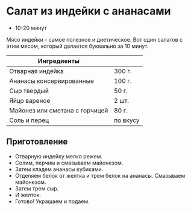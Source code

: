 # Салат из индейки с ананасами

- 10-20 минут

Мясо индейки - самое полезное и диетическое. Вот один салатов с этим мясом, который делается буквально за 10 минут.

|Ингредиенты||
|-|-|
|Отварная индейка|300 г.|
|Ананасы консервированные|100 г.|
|Сыр твердый|50 г.|
|Яйцо вареное|2 шт.|
|Майонез или сметана с горчицей|80 г.|
|Соль и перец|по вкусу|

## Приготовление
- Отварную индейку мелко режем.
- Солим, перчим и смазываем майонезом.
- Затем кладем ананасы кубиками.
- Отделяем белок от желтка и трем белок на ананасы. Смазываем майонезом.
- Затем трем сыр.
- И желток.
- Готово!  Украшаем и подаем.

